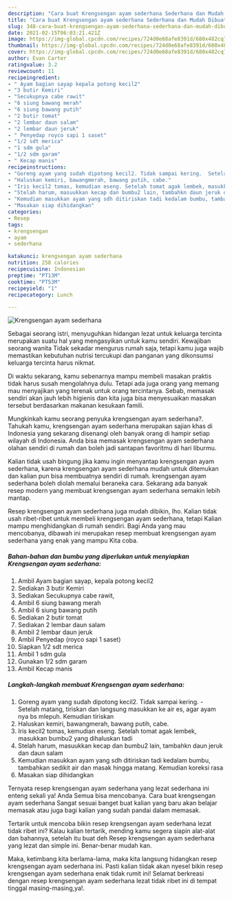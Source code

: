 ```yaml
---
description: "Cara buat Krengsengan ayam sederhana Sederhana dan Mudah Dibuat"
title: "Cara buat Krengsengan ayam sederhana Sederhana dan Mudah Dibuat"
slug: 348-cara-buat-krengsengan-ayam-sederhana-sederhana-dan-mudah-dibuat
date: 2021-02-15T06:03:21.421Z
image: https://img-global.cpcdn.com/recipes/724d0e68afe8391d/680x482cq70/krengsengan-ayam-sederhana-foto-resep-utama.jpg
thumbnail: https://img-global.cpcdn.com/recipes/724d0e68afe8391d/680x482cq70/krengsengan-ayam-sederhana-foto-resep-utama.jpg
cover: https://img-global.cpcdn.com/recipes/724d0e68afe8391d/680x482cq70/krengsengan-ayam-sederhana-foto-resep-utama.jpg
author: Evan Carter
ratingvalue: 3.2
reviewcount: 11
recipeingredient:
- " Ayam bagian sayap kepala potong kecil2"
- "3 butir Kemiri"
- "Secukupnya cabe rawit"
- "6 siung bawang merah"
- "6 siung bawang putih"
- "2 butir tomat"
- "2 lembar daun salam"
- "2 lembar daun jeruk"
- " Penyedap royco sapi 1 saset"
- "1/2 sdt merica"
- "1 sdm gula"
- "1/2 sdm garam"
- " Kecap manis"
recipeinstructions:
- "Goreng ayam yang sudah dipotong kecil2. Tidak sampai kering.  Setelah matang, tiriskan dan langsung masukkan ke air es, agar ayam nya bs mlepuh. Kemudian tiriskan"
- "Haluskan kemiri, bawangmerah, bawang putih, cabe."
- "Iris kecil2 tomas, kemudian eseng. Setelah tomat agak lembek, masukkan bumbu2 yang dihaluskan tadi"
- "Stelah harum, masuukkan kecap dan bumbu2 lain, tambahkn daun jeruk dan daun salam"
- "Kemudian masukkan ayam yang sdh ditiriskan tadi kedalam bumbu, tambahkan sedikit air dan masak hingga matang. Kemudian koreksi rasa"
- "Masakan siap dihidangkan"
categories:
- Resep
tags:
- krengsengan
- ayam
- sederhana

katakunci: krengsengan ayam sederhana 
nutrition: 258 calories
recipecuisine: Indonesian
preptime: "PT13M"
cooktime: "PT53M"
recipeyield: "1"
recipecategory: Lunch

---
```



![Krengsengan ayam sederhana](https://img-global.cpcdn.com/recipes/724d0e68afe8391d/680x482cq70/krengsengan-ayam-sederhana-foto-resep-utama.jpg)

Sebagai seorang istri, menyuguhkan hidangan lezat untuk keluarga tercinta merupakan suatu hal yang mengasyikan untuk kamu sendiri. Kewajiban seorang  wanita Tidak sekadar mengurus rumah saja, tetapi kamu juga wajib memastikan kebutuhan nutrisi tercukupi dan panganan yang dikonsumsi keluarga tercinta harus nikmat.

Di waktu  sekarang, kamu sebenarnya mampu membeli masakan praktis tidak harus susah mengolahnya dulu. Tetapi ada juga orang yang memang mau menyajikan yang terenak untuk orang tercintanya. Sebab, memasak sendiri akan jauh lebih higienis dan kita juga bisa menyesuaikan masakan tersebut berdasarkan makanan kesukaan famili. 



Mungkinkah kamu seorang penyuka krengsengan ayam sederhana?. Tahukah kamu, krengsengan ayam sederhana merupakan sajian khas di Indonesia yang sekarang disenangi oleh banyak orang di hampir setiap wilayah di Indonesia. Anda bisa memasak krengsengan ayam sederhana olahan sendiri di rumah dan boleh jadi santapan favoritmu di hari liburmu.

Kalian tidak usah bingung jika kamu ingin menyantap krengsengan ayam sederhana, karena krengsengan ayam sederhana mudah untuk ditemukan dan kalian pun bisa membuatnya sendiri di rumah. krengsengan ayam sederhana boleh diolah memalui beraneka cara. Sekarang ada banyak resep modern yang membuat krengsengan ayam sederhana semakin lebih mantap.

Resep krengsengan ayam sederhana juga mudah dibikin, lho. Kalian tidak usah ribet-ribet untuk membeli krengsengan ayam sederhana, tetapi Kalian mampu menghidangkan di rumah sendiri. Bagi Anda yang mau mencobanya, dibawah ini merupakan resep membuat krengsengan ayam sederhana yang enak yang mampu Kita coba.

<!--inarticleads1-->

##### Bahan-bahan dan bumbu yang diperlukan untuk menyiapkan Krengsengan ayam sederhana:

1. Ambil  Ayam bagian sayap, kepala potong kecil2
1. Sediakan 3 butir Kemiri
1. Sediakan Secukupnya cabe rawit,
1. Ambil 6 siung bawang merah
1. Ambil 6 siung bawang putih
1. Sediakan 2 butir tomat
1. Sediakan 2 lembar daun salam
1. Ambil 2 lembar daun jeruk
1. Ambil  Penyedap (royco sapi 1 saset)
1. Siapkan 1/2 sdt merica
1. Ambil 1 sdm gula
1. Gunakan 1/2 sdm garam
1. Ambil  Kecap manis




<!--inarticleads2-->

##### Langkah-langkah membuat Krengsengan ayam sederhana:

1. Goreng ayam yang sudah dipotong kecil2. Tidak sampai kering.  - Setelah matang, tiriskan dan langsung masukkan ke air es, agar ayam nya bs mlepuh. Kemudian tiriskan
1. Haluskan kemiri, bawangmerah, bawang putih, cabe.
1. Iris kecil2 tomas, kemudian eseng. Setelah tomat agak lembek, masukkan bumbu2 yang dihaluskan tadi
1. Stelah harum, masuukkan kecap dan bumbu2 lain, tambahkn daun jeruk dan daun salam
1. Kemudian masukkan ayam yang sdh ditiriskan tadi kedalam bumbu, tambahkan sedikit air dan masak hingga matang. Kemudian koreksi rasa
1. Masakan siap dihidangkan




Ternyata resep krengsengan ayam sederhana yang lezat sederhana ini enteng sekali ya! Anda Semua bisa mencobanya. Cara buat krengsengan ayam sederhana Sangat sesuai banget buat kalian yang baru akan belajar memasak atau juga bagi kalian yang sudah pandai dalam memasak.

Tertarik untuk mencoba bikin resep krengsengan ayam sederhana lezat tidak ribet ini? Kalau kalian tertarik, mending kamu segera siapin alat-alat dan bahannya, setelah itu buat deh Resep krengsengan ayam sederhana yang lezat dan simple ini. Benar-benar mudah kan. 

Maka, ketimbang kita berlama-lama, maka kita langsung hidangkan resep krengsengan ayam sederhana ini. Pasti kalian tiidak akan nyesel bikin resep krengsengan ayam sederhana enak tidak rumit ini! Selamat berkreasi dengan resep krengsengan ayam sederhana lezat tidak ribet ini di tempat tinggal masing-masing,ya!.


